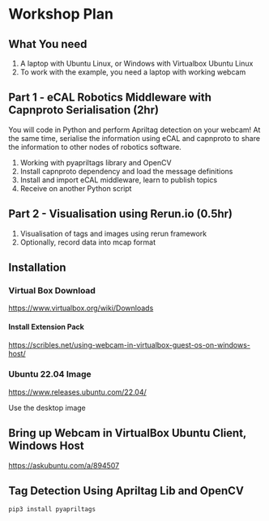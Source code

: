 # Workshop Plan
## What You need
1. A laptop with Ubuntu Linux, or Windows with Virtualbox Ubuntu Linux
2. To work with the example, you need a laptop with working webcam

## Part 1 - eCAL Robotics Middleware with Capnproto Serialisation (2hr)
You will code in Python and perform Apriltag detection on your webcam! At the same time, serialise the information using eCAL and capnproto to share the information to other nodes of robotics software.
1. Working with pyapriltags library and OpenCV
2. Install capnproto dependency and load the message definitions
3. Install and import eCAL middleware, learn to publish topics
4. Receive on another Python script

## Part 2 - Visualisation using Rerun.io (0.5hr)
1. Visualisation of tags and images using rerun framework
2. Optionally, record data into mcap format


## Installation

### Virtual Box Download

https://www.virtualbox.org/wiki/Downloads


#### Install Extension Pack

https://scribles.net/using-webcam-in-virtualbox-guest-os-on-windows-host/

### Ubuntu 22.04 Image

https://www.releases.ubuntu.com/22.04/

Use the desktop image



## Bring up Webcam in VirtualBox Ubuntu Client, Windows Host

https://askubuntu.com/a/894507


## Tag Detection Using Apriltag Lib and OpenCV

```
pip3 install pyapriltags
```

